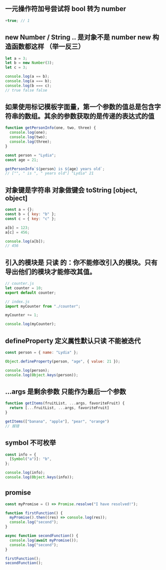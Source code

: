 ## 一元操作符加号尝试将 bool 转为 number

```javascript
+true; // 1
```

## new Number / String .. 是对象不是 number new 构造函数都这样 （举一反三）

```javascript
let a = 3;
let b = new Number(3);
let c = 3;

console.log(a == b);
console.log(a === b);
console.log(b === c);
// true false false
```

## 如果使用标记模板字面量，第一个参数的值总是包含字符串的数组。其余的参数获取的是传递的表达式的值

```javascript
function getPersonInfo(one, two, three) {
  console.log(one);
  console.log(two);
  console.log(three);
}

const person = "Lydia";
const age = 21;

getPersonInfo`${person} is ${age} years old`;
// ["", " is ", " years old"] "Lydia" 21
```

## 对象键是字符串 对象做键会 toString [object, object]

```javascript
const a = {};
const b = { key: "b" };
const c = { key: "c" };

a[b] = 123;
a[c] = 456;

console.log(a[b]);
// 456
```

## 引入的模块是 只读 的：你不能修改引入的模块。只有导出他们的模块才能修改其值。

```javascript
// counter.js
let counter = 10;
export default counter;

// index.js
import myCounter from "./counter";

myCounter += 1;

console.log(myCounter);
```

## defineProperty 定义属性默认只读 不能被迭代

```javascript
const person = { name: "Lydia" };

Object.defineProperty(person, "age", { value: 21 });

console.log(person);
console.log(Object.keys(person));
```

## ...args 是剩余参数 只能作为最后一个参数

```javascript
function getItems(fruitList, ...args, favoriteFruit) {
  return [...fruitList, ...args, favoriteFruit]
}

getItems(["banana", "apple"], "pear", "orange")
// 报错
```

## symbol 不可枚举

```javascript
const info = {
  [Symbol("a")]: "b",
};

console.log(info);
console.log(Object.keys(info));
```

## promise

```javascript
const myPromise = () => Promise.resolve("I have resolved!");

function firstFunction() {
  myPromise().then((res) => console.log(res));
  console.log("second");
}

async function secondFunction() {
  console.log(await myPromise());
  console.log("second");
}

firstFunction();
secondFunction();
```
